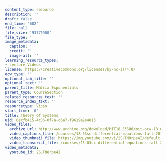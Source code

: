```yaml
---
content_type: resource
description: ''
draft: false
end_time: '682'
file: null
file_size: '93770900'
file_type: ''
image_metadata:
  caption: ''
  credit: ''
  image-alt: ''
learning_resource_types:
- Lecture Videos
license: https://creativecommons.org/licenses/by-nc-sa/4.0/
ocw_type: ''
optional_tab_title: ''
optional_text: ''
parent_title: Matrix Exponentials
parent_type: CourseSection
related_resources_text: ''
resource_index_text: ''
resourcetype: Video
start_time: '0'
title: Theory of Systems
uid: 0ecfb415-4c86-0f7a-c6a7-f9619e9e4813
video_files:
  archive_url: http://www.archive.org/download/MIT18.03S06/mit-ocw-18.03-lec28-25apr2003-220k_512kb.mp4
  video_captions_file: /courses/18-03sc-differential-equations-fall-2011/e4d363a26a3b5618bd0f4cae35f4c2a1_2SuTN8rpe4I.vtt
  video_thumbnail_file: https://img.youtube.com/vi/2SuTN8rpe4I/default.jpg
  video_transcript_file: /courses/18-03sc-differential-equations-fall-2011/3682e4dbb8e56c8c9f7c7e0d78dc45da_2SuTN8rpe4I.pdf
video_metadata:
  youtube_id: 2SuTN8rpe4I
---
```


